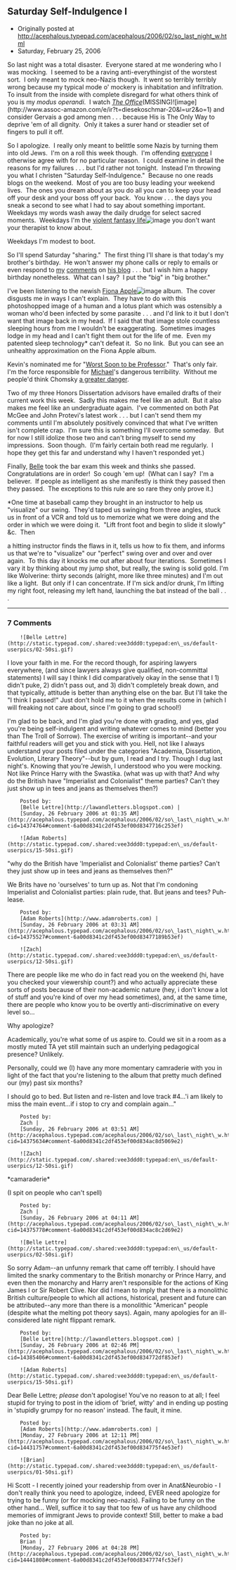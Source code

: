 ## Saturday Self-Indulgence I

 * Originally posted at http://acephalous.typepad.com/acephalous/2006/02/so_last_night_w.html
 * Saturday, February 25, 2006



So last night was a total disaster.  Everyone stared at me wondering who I was mocking.  I seemed to be a raving anti-everythingist of the worstest sort.  I only meant to mock neo-Nazis though.  It went so terribly terribly wrong because my typical mode o' mockery is inhabitation and infiltration.  To insult from the inside with complete disregard for what others think of you is my _modus operandi_.  I watch [_The Office_](http://www.amazon.com/exec/obidos/redirect?link\_code=ur2&tag=diesekoschmar-20&camp=1789&creative=9325&path=external-search%!F(MISSING)search-type=ss%!i(MISSING)ndex=dvd%!k(MISSING)eyword=the%!o(MISSING)ffice%!)(MISSING)![image](http://www.assoc-amazon.com/e/ir?t=diesekoschmar-20&l=ur2&o=1) and consider Gervais a god among men . . . because His is The Only Way to deprive 'em of all dignity.  Only it takes a surer hand or steadier set of fingers to pull it off.  

So I apologize.  I really only meant to belittle some Nazis by turning them into old Jews.  I'm on a roll this week though.  I'm offending [everyone](http://etaliae.blogspot.com/2006/02/odds-ends-silver-linings.html) I otherwise agree with for no particular reason.  I could examine in detail the reasons for my failures . . . but I'd rather not tonight.  Instead I'm throwing you what I christen "Saturday Self-Indulgence."  Because no one reads blogs on the weekend.  Most of you are too busy leading your weekend lives.  The ones you dream about as you do all you can to keep your head off your desk and your boss off your back.  You know . . . the days you sneak a second to see what I had to say about something important.  Weekdays my words wash away the daily drudge for select sacred moments.  Weekdays I'm the [violent fantasy life](http://www.amazon.com/exec/obidos/redirect?link\_code=ur2&tag=diesekoschmar-20&camp=1789&creative=9325&path=http%!A(MISSING)%!F(MISSING)%!F(MISSING)www.amazon.com%!F(MISSING)gp%!F(MISSING)product%!F(MISSING)B00003W8NM)![image](http://www.assoc-amazon.com/e/ir?t=diesekoschmar-20&l=ur2&o=1) you don't want your therapist to know about.  

Weekdays I'm modest to boot.  

So I'll spend Saturday "sharing."  The first thing I'll share is that today's my brother's birthday.  He won't answer my phone calls or reply to emails or even respond to [my](http://theinnersanctum.typepad.com/the\_inner\_sanctum/2006/02/beware\_the\_new\_.html#comment-14369113) [comments](http://theinnersanctum.typepad.com/the\_inner\_sanctum/2006/02/beware\_the\_new\_.html#comment-14372674) on [his blog](http://theinnersanctum.typepad.com/the\_inner\_sanctum/) . . . but I wish him a happy birthday nonetheless.  What can I say?  I put the "big" in "big brother."

I've been listening to the newish [Fiona Apple](http://www.amazon.com/exec/obidos/redirect?link\_code=ur2&tag=diesekoschmar-20&camp=1789&creative=9325&path=http%!A(MISSING)%!F(MISSING)%!F(MISSING)www.amazon.com%!F(MISSING)gp%!F(MISSING)product%!F(MISSING)B000B0WOEO)![image](http://www.assoc-amazon.com/e/ir?t=diesekoschmar-20&l=ur2&o=1) album.  The cover disgusts me in ways I can't explain.  They have to do with this photoshopped image of a human and a lotus plant which was ostensibly a woman who'd been infected by some parasite . . . and I'd link to it but I don't want that image back in my head.  If I said that that image stole countless sleeping hours from me I wouldn't be exaggerating.  Sometimes images lodge in my head and I can't fight them out for the life of me.  Even my patented sleep technology\* can't defeat it.  So no link.  But you can see an unhealthy approximation on the Fiona Apple album.  

Kevin's nominated me for "[Worst Soon to be Professor](http://www.slanttruth.kaelliott.com/2006/02/worst\_soon\_to\_b.html)."  That's only fair.  I'm the force responsible for [Michael](http://www.michaelberube.com/)'s dangerous terribility.  Without me people'd think Chomsky [a greater danger](http://www.frontpagemag.com/survey/vote.asp).  

Two of my three Honors Dissertation advisors have emailed drafts of their current work this week.  Sadly this makes me feel like an adult.  But it also makes me feel like an undergraduate again.  I've commented on both Pat McGee and John Protevi's latest work . . . but I can't send them my comments until I'm absolutely positively convinced that what I've written isn't complete crap.  I'm sure this is something I'll overcome someday.  But for now I still idolize those two and can't bring myself to send my impressions.  Soon though.  (I'm fairly certain both read me regularly.  I hope they get this far and understand why I haven't responded yet.)

Finally, [Belle](http://lawandletters.blogspot.com/) took the bar exam this week and thinks she passed.  Congratulations are in order!  So cough 'em up!  (What can I say?  I'm a believer.  If people as intelligent as she manifestly is think they passed then they passed.  The exceptions to this rule are so rare they only prove it.)

\*One
 time at baseball camp they brought in an instructor to help us "visualize" our swing.  They'd
taped us swinging from three angles, stuck us in front of a VCR and
told us to memorize what we were doing and the order in which we were
doing it.  "Lift front foot and begin to slide it slowly" &c.  
Then

a hitting instructor finds the flaws in it, tells us how to fix them,
and informs us that we're to "visualize" our "perfect" swing over and
over and over again.  To this day it knocks me out after about four iterations.  Sometimes I
vary it by thinking about my jump shot, but really, the swing is solid gold. 
I'm like Wolverine: thirty seconds (alright, more like three minutes)
and I'm out like a light.  
But only if I can concentrate. If I'm sick and/or drunk, I'm
lifting my right foot, releasing my left hand, launching the bat
instead of the ball . . .

 

		

* * *

### 7 Comments 

		

                
[]()

	

		![Belle Lettre](http://static.typepad.com/.shared:vee3ddd0:typepad:en\_us/default-userpics/02-50si.gif)
	

	

		

I love your faith in me. For the record though, for aspiring lawyers everywhere, (and since lawyers always give qualified, non-committal statements) I will say I think I did comparatively okay in the sense that I 1) didn't puke, 2) didn't pass out, and 3) didn't completely break down, and that typically, attitude is better than anything else on the bar. But I'll take the "I think I passed!" Just don't hold me to it when the results come in (which I will freaking not care about, since I'm going to grad school!) 

I'm glad to be back, and I'm glad you're done with grading, and yes, glad you're being self-indulgent and writing whatever comes to mind (better you than The Troll of Sorrow). The exercise of writing is important--and your faithful readers will get you and stick with you. Hell, not like I always understand your posts filed under the categories "Academia, Dissertation, Evolution, Literary Theory"--but by gum, I read and I try.  Though I dug last night's. Knowing that you're Jewish, I understood who you were mocking. Not like Prince Harry with the Swastika. (what was up with that? And why do the British have "Imperialist and Colonialist" theme parties? Can't they just show up in tees and jeans as themselves then?)  


	

		Posted by:
		[Belle Lettre](http://lawandletters.blogspot.com) |
		[Sunday, 26 February 2006 at 01:35 AM](http://acephalous.typepad.com/acephalous/2006/02/so\_last\_night\_w.html?cid=14374764#comment-6a00d8341c2df453ef00d8347716c253ef)

[]()

	

		![Adam Roberts](http://static.typepad.com/.shared:vee3ddd0:typepad:en\_us/default-userpics/15-50si.gif)
	

	

		

"why do the British have 'Imperialist and Colonialist' theme parties? Can't they just show up in tees and jeans as themselves then?"

We Brits have no 'ourselves' to turn up as.  Not that I'm condoning Imperialist and Colonialist parties: plain rude, that.  But jeans and tees?  Puh-lease.

	

		Posted by:
		[Adam Roberts](http://www.adamroberts.com) |
		[Sunday, 26 February 2006 at 03:31 AM](http://acephalous.typepad.com/acephalous/2006/02/so\_last\_night\_w.html?cid=14375527#comment-6a00d8341c2df453ef00d83477189b53ef)

[]()

	

		![Zach](http://static.typepad.com/.shared:vee3ddd0:typepad:en\_us/default-userpics/12-50si.gif)
	

	

		

There are people like me who do in fact read you on the weekend (hi, have you checked your viewership count?) and who actually appreciate these sorts of posts because of their non-academic nature (hey, i don't know a lot of stuff and you're kind of over my head sometimes), and, at the same time, there are people who know you to be overtly anti-discriminative on every level so...

Why apologize?

Academically, you're what some of us aspire to.  Could we sit in a room as a mostly muted TA yet still maintain such an underlying pedagogical presence?  Unlikely.   

Personally, could we (I) have any more momentary camraderie with you in light of the fact that you're listening to the album that pretty much defined our (my) past six months?  

I should go to bed.  But listen and re-listen and love track #4...'i am likely to miss the main event...if i stop to cry and complain again..."

	

		Posted by:
		Zach |
		[Sunday, 26 February 2006 at 03:51 AM](http://acephalous.typepad.com/acephalous/2006/02/so\_last\_night\_w.html?cid=14375634#comment-6a00d8341c2df453ef00d834ac8d5069e2)

[]()

	

		![Zach](http://static.typepad.com/.shared:vee3ddd0:typepad:en\_us/default-userpics/12-50si.gif)
	

	

		

\*camaraderie\*  

(I spit on people who can't spell)

	

		Posted by:
		Zach |
		[Sunday, 26 February 2006 at 04:11 AM](http://acephalous.typepad.com/acephalous/2006/02/so\_last\_night\_w.html?cid=14375778#comment-6a00d8341c2df453ef00d834ac8c2d69e2)

[]()

	

		![Belle Lettre](http://static.typepad.com/.shared:vee3ddd0:typepad:en\_us/default-userpics/02-50si.gif)
	

	

		

So sorry Adam--an unfunny remark that came off terribly. I should have limited the snarky commentary to the British monarchy or Prince Harry, and even then the monarchy and Harry aren't responsible for the actions of King James I or Sir Robert Clive.  Nor did I mean to imply that there is a monolithic British culture/people to which all actions, historical, present and future can be attributed--any more than there is a monolithic "American" people (despite what the melting pot theory says). Again, many apologies for an ill-considered late night flippant remark.

	

		Posted by:
		[Belle Lettre](http://lawandletters.blogspot.com) |
		[Sunday, 26 February 2006 at 02:46 PM](http://acephalous.typepad.com/acephalous/2006/02/so\_last\_night\_w.html?cid=14385406#comment-6a00d8341c2df453ef00d834772df853ef)

[]()

	

		![Adam Roberts](http://static.typepad.com/.shared:vee3ddd0:typepad:en\_us/default-userpics/15-50si.gif)
	

	

		

Dear Belle Lettre; _please_ don't apologise! You've no reason to at all; I feel stupid for trying to post in the idiom of 'brief, witty' and in ending up posting in 'stupidly grumpy for no reason' instead.  The fault, it mine.

	

		Posted by:
		[Adam Roberts](http://www.adamroberts.com) |
		[Monday, 27 February 2006 at 12:11 PM](http://acephalous.typepad.com/acephalous/2006/02/so\_last\_night\_w.html?cid=14431757#comment-6a00d8341c2df453ef00d834775f4e53ef)

[]()

	

		![Brian](http://static.typepad.com/.shared:vee3ddd0:typepad:en\_us/default-userpics/01-50si.gif)
	

	

		

Hi Scott - I recently joined your readership from over in Anat&Neurobio - I don't really think you need to apologize, indeed, EVER need apologize for trying to be funny (or for mocking neo-nazis).  Failing to be funny on the other hand...  Well, suffice it to say that too few of us have any childhood memories of immigrant Jews to provide context!  Still, better to make a bad joke than no joke at all.

	

		Posted by:
		Brian |
		[Monday, 27 February 2006 at 04:28 PM](http://acephalous.typepad.com/acephalous/2006/02/so\_last\_night\_w.html?cid=14441808#comment-6a00d8341c2df453ef00d8347774fc53ef)

		

        